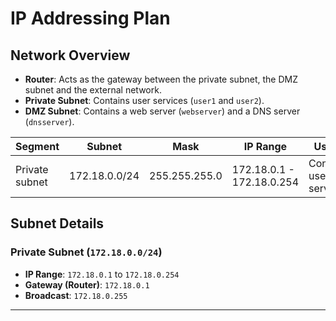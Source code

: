 # IP Addressing Plan

## Network Overview
- **Router**: Acts as the gateway between the private subnet, the DMZ subnet and the external network.
- **Private Subnet**: Contains user services (`user1` and `user2`).
- **DMZ Subnet**: Contains a web server (`webserver`) and a DNS server (`dnsserver`).

|Segment|Subnet|Mask|IP Range|Usage|
|-|-|-|-|-|
|Private subnet|172.18.0.0/24|255.255.255.0|172.18.0.1 - 172.18.0.254|Contains user services|

## Subnet Details

### Private Subnet (`172.18.0.0/24`)
- **IP Range**: `172.18.0.1` to `172.18.0.254`
- **Gateway (Router)**: `172.18.0.1`
- **Broadcast**: `172.18.0.255`

---
